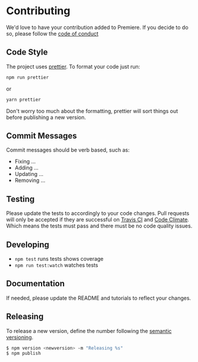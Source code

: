 # Contributing

We'd love to have your contribution added to Premiere. If you decide to do so, please follow the
[code of conduct](./CODE_OF_CONDUCT.md)

## Code Style

The project uses [prettier](https://github.com/prettier/prettier). To format your code just run:
 
```bash
npm run prettier
```
 
or
 
```bash
yarn prettier
```

Don't worry too much about the formatting, prettier will sort things out before publishing a new version.

## Commit Messages

Commit messages should be verb based, such as:

- Fixing ...
- Adding ...
- Updating ...
- Removing ...

## Testing

Please update the tests to accordingly to your code changes. Pull requests will only be accepted if they are successful on
[Travis CI](https://travis-ci.org/pedsmoreira/premiere) and [Code Climate](https://codeclimate.com/github/pedsmoreira/premiere).
Which means the tests must pass and there must be no code quality issues.

## Developing

- `npm test` runs tests shows coverage
- `npm run test:watch` watches tests

## Documentation
   
If needed, please update the README and tutorials to reflect your changes.

## Releasing

To release a new version, define the number following the [semantic versioning](http://semver.org/).

``` bash
$ npm version <newversion> -m "Releasing %s"
$ npm publish